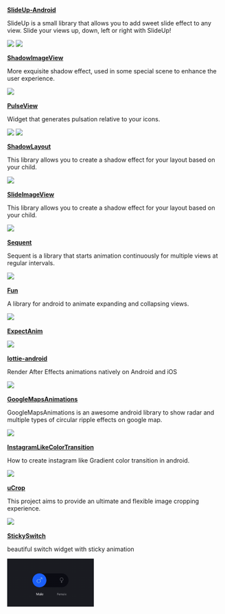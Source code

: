 **[SlideUp-Android](https://github.com/mancj/SlideUp-Android)**

SlideUp is a small library that allows you to add sweet slide effect to any view. Slide your views up, down, left or right with SlideUp!

<img src=https://github.com/mancj/mancj.github.io/blob/master/other/slideup-art/art1.gif width="300"> <img src=https://github.com/mancj/mancj.github.io/blob/master/other/slideup-art/art2.gif width="300">

**[ShadowImageView](https://github.com/yingLanNull/ShadowImageView)**

More exquisite shadow effect, used in some special scene to enhance the user experience.

<img src=https://github.com/yingLanNull/ShadowImageView/raw/master/show/shadow.gif width="150">

**[PulseView](https://github.com/Devlight/PulseView)**

Widget that generates pulsation relative to your icons.

<div>
<img src=https://camo.githubusercontent.com/b5ab5cee1ff3883d829698d780146a3d42733715/68747470733a2f2f6431337961637572716a676172612e636c6f756466726f6e742e6e65742f75736572732f3135333237372f73637265656e73686f74732f323234323932312f6f70656e2d75726932303135303931342d332d31736133363439 width="40%">
<img src=https://camo.githubusercontent.com/9c78f8bc12bbca3a2b6488cd84971ca877a56c90/68747470733a2f2f6431337961637572716a676172612e636c6f756466726f6e742e6e65742f75736572732f373835312f73637265656e73686f74732f323235393235362f63656c2d6669616e696d6174696f6e2d322e676966 width="40%">
</div>

**[ShadowLayout](https://github.com/Devlight/ShadowLayout)**

This library allows you to create a shadow effect for your layout based on your child.

<div>
<img src=https://camo.githubusercontent.com/6544b73c66ba75b5dee971f744510cd71064893e/68747470733a2f2f64726976652e676f6f676c652e636f6d2f75633f6578706f72743d646f776e6c6f61642669643d304278504f5f5565533777536354334a5859327435547a686b544467 width="40%">
</div>


**[SlideImageView](https://github.com/Devlight/SlideImageView)**

This library allows you to create a shadow effect for your layout based on your child.

<div>
<img src=https://camo.githubusercontent.com/050edbd53e1aadecf8987d41f722ef47391e85c1/68747470733a2f2f64726976652e676f6f676c652e636f6d2f75633f6578706f72743d646f776e6c6f61642669643d304278504f5f5565533777536357485a484e5446664d6b6443626a41 width="40%">
</div>

**[Sequent](https://github.com/fujiyuu75/Sequent)**

Sequent is a library that starts animation continuously for multiple views at regular intervals.
<div>
<img src=https://github.com/fujiyuu75/sequent/raw/res/demo.gif width="40%">
</div>

**[Fun](https://github.com/PHELAT/Fun)**

A library for android to animate expanding and collapsing views.
<div>
<img src=https://github.com/PHELAT/Fun/raw/master/screenshot/screenshot.gif width="40%">
</div>

**[ExpectAnim](https://github.com/florent37/ExpectAnim)**
<div>
<img src=https://raw.githubusercontent.com/florent37/ExpectAnim/master/media/sample.gif width="40%">
</div>

**[lottie-android](https://github.com/airbnb/lottie-android)**

Render After Effects animations natively on Android and iOS

<div>
<img src=https://github.com/airbnb/lottie-android/raw/master/gifs/Example2.gif width="40%">
</div>

**[GoogleMapsAnimations](https://github.com/aarsy/GoogleMapsAnimations)**

GoogleMapsAnimations is an awesome android library to show radar and multiple types of circular ripple effects on google map.

<div>
<img src=https://github.com/aarsy/GoogleMapsAnimations/raw/master/gifs/Sample3.gif width="40%">
</div>

**[InstagramLikeColorTransition](https://github.com/Taishi-Y/InstagramLikeColorTransitionAndroid)**

How to create instagram like Gradient color transition in android.

<div>
<img src=https://github.com/Taishi-Y/InstagramLikeColorTransitionAndroid/raw/master/images/screenshot.gif?raw=true width="40%">
</div>

**[uCrop](https://github.com/Yalantis/uCrop)**

This project aims to provide an ultimate and flexible image cropping experience.

<div>
<img src=https://github.com/Yalantis/uCrop/raw/master/preview.gif width="40%">
</div>

**[StickySwitch](https://github.com/GwonHyeok/StickySwitch)**

 beautiful switch widget with sticky animation

<div>
<img src=https://github.com/GwonHyeok/StickySwitch/raw/master/preview.gif width="40%">
</div>
